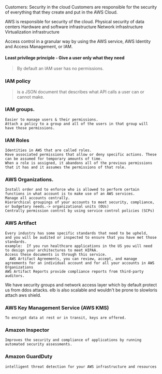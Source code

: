 Customers: Security in the cloud
Customers are responsible for the security of everything that they create and put in the AWS Cloud.

AWS is responsible for security of the cloud.
  Physical security of data centers
  Hardware and software infrastructure
  Network infrastructure
  Virtualization infrastructure

Access control in a granular way by using the AWS service, AWS Identity and Access Management, or IAM. 

#### Least privilege principle - Give a user only what they need
  > By default an IAM user has no permissions. 

### IAM policy 
  > is a JSON document that describes what API calls a user can or cannot make.

### IAM groups. 
  ```
  Easier to manage users & their permissions.
  Attach a policy to a group and all of the users in that group will have those permissions.
  ```
### IAM Roles 
  ```
  Identities in AWS that are called roles. 
  Have associated permissions that allow or deny specific actions. These can be assumed for temporary amounts of time.
  When a role is assigned, it abandons all of the previous permissions that it has and it assumes the permissions of that role.
  ```

### AWS Organizations. 
  ```
  Install order and to enforce who is allowed to perform certain functions in what account is to make use of an AWS services. 
  Manage all accounts centrally.
  Hierarchical groupings of your accounts to meet security, compliance, or budgetary needs.-> organizational units (OUs) 
  Centrally permission control by using service control policies (SCPs)
  ```

### AWS Artifact
  ```
  Every industry has some specific standards that need to be upheld, 
  and you will be audited or inspected to ensure that you have met those standards.
  example:  If you run healthcare applications in the US you will need to design your architectures to meet HIPAA.
  Access these documents is through this service.
    AWS Artifact Agreements, you can review, accept, and manage agreements for an individual account and for all your accounts in AWS Organizations
  AWS Artifact Reports provide compliance reports from third-party auditors. 
  ```

We have security groups and network access layer which by default protect us from ddos attacks.
elb is also scalable and wouldn't be prone to slowloris attach
aws shield.

### AWS Key Management Service (AWS KMS)
    To encrypt data at rest or in transit, keys are offered.

### Amazon Inspector
    Improves the security and compliance of applications by running automated security assessments.

### Amazon GuardDuty
    intelligent threat detection for your AWS infrastructure and resources
